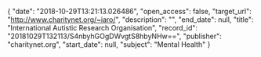 {
  "date": "2018-10-29T13:21:13.026486", 
  "open_access": false, 
  "target_url": "http://www.charitynet.org/~iaro/", 
  "description": "", 
  "end_date": null, 
  "title": "International Autistic Research Organisation", 
  "record_id": "20181029T132113/S4nbyhGOgDWvgtS8hbyNHw==", 
  "publisher": "charitynet.org", 
  "start_date": null, 
  "subject": "Mental Health"
}

